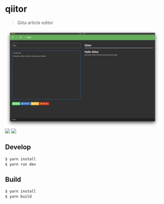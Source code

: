 # qiitor

> Qiita article editor

![](images/screen_shot1.png)
![](image/screen_shot2.png)
![](image/screen_shot3.png)


## Develop
```bash
$ yarn install
$ yarn run dev
```

## Build
```bash
$ yarn install
$ yarn build
```
